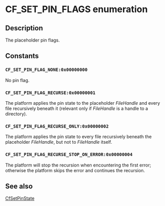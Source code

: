 # CF_SET_PIN_FLAGS enumeration

## Description

The placeholder pin flags.

## Constants

### `CF_SET_PIN_FLAG_NONE:0x00000000`

No pin flag.

### `CF_SET_PIN_FLAG_RECURSE:0x00000001`

The platform applies the pin state to the placeholder *FileHandle* and every file recursively beneath it (relevant only if *FileHandle* is a handle to a directory).

### `CF_SET_PIN_FLAG_RECURSE_ONLY:0x00000002`

The platform applies the pin state to every file recursively beneath the placeholder *FileHandle*, but not to *FileHandle* itself.

### `CF_SET_PIN_FLAG_RECURSE_STOP_ON_ERROR:0x00000004`

The platform will stop the recursion when encountering the first error; otherwise the platform skips the error and continues the recursion.

## See also

[CfSetPinState](https://learn.microsoft.com/windows/win32/api/cfapi/nf-cfapi-cfsetpinstate)